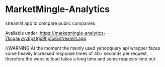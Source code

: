 # MarketMingle-Analytics
streamlit app to compare public companies

Available under: https://marketmingle-analytics-7kcgauyvy6pztrjx9hp5x6.streamlit.app

//WARNING
At the moment the mainly used yahooquery api wrapper faces some heavily increased response times of 40+ seconds per request, therefore the website load takes a long time and some requests time out
